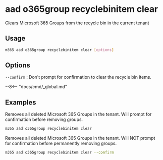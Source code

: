 # aad o365group recyclebinitem clear

Clears Microsoft 365 Groups from the recycle bin in the current tenant

## Usage

```sh
m365 aad o365group recyclebinitem clear [options]
```

## Options

`--confirm`
: Don't prompt for confirmation to clear the recycle bin items.

--8<-- "docs/cmd/_global.md"

## Examples

Removes all deleted Microsoft 365 Groups in the tenant. Will prompt for confirmation before removing groups.

```sh
m365 aad o365group recyclebinitem clear
```

Removes all deleted Microsoft 365 Groups in the tenant. Will NOT prompt for confirmation before permanently removing groups.

```sh
m365 aad o365group recyclebinitem clear --confirm
```